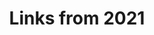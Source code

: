 ---
title: Links from 2021
layout: links
category: links
articles:
  - title: When big tech buys small tech (2021)
    author: Benedict Evans
    url: https://www.ben-evans.com/benedictevans/2021/11/12/when-big-tech-buys-small-tech
    note: Most acquisitions are noise. If the problem is specific acquisitions, then how do you know ex-ante which ones will matter? If it's all of them, then how do you incentivize entrepreneurs to start companies while blocking exits? It's very easy to look at acquisitions after the fact and connect the dots, but creating a coherent set of rules or ideas to define which deals can and can't go through seems nearly impossible. As usual, it'd turn into a game of picking favorites.
  - title: Web3-based Buildings (2021)
    author: Liz Voeller
    url: https://newsletter.buildincentive.com/p/web3-based-buildings
    note: A post that unironically discusses “Railroads across the Metaverse” and… I agreed with it?
  - title: It’s Been a Home for Decades, but Legal Only a Few Months (2021)
    author: Conor Dougherty
    source: New York Times
    url: https://www.nytimes.com/2021/12/18/business/economy/california-housing.html
    note: "LA County, has at least 200k informal units. \"That’s more than than the entire housing stock of Minneapolis.\""
  - title: "Stablecoin: The Regulation Debate (2021)"
    author: Stephen Cecchetti and Kermit Schoenholtz
    source: Money and Banking
    url: https://www.moneyandbanking.com/commentary/2021/12/13/stablecoin-the-regulation-debate
    note: "\"On a combined basis, Tether dominates stablecoin trading volume: its Q2 daily average ($127.3 billion) exceeds the latest 10-day moving average of trading on the NYSE ($71 billion) and approaches the volume on NASDAQ ($148 billion).\"\n\nToo big to ignore, but almost a year after this was written and a couple of crashes later there's still no regulation"
  - title: How a Kalman filter works, in pictures (2015)
    author: Tim Babb
    url: https://www.bzarg.com/p/how-a-kalman-filter-works-in-pictures/
    note: You know how when you're walking around a big city your GPS is all over the place, but somehow you can still get where you want to go? Here's the math behind that.
  - title: S.F. made parklets permanent — but added so many rules that many restaurants plan to tear them down (2021)
    author: Janelle Bitker
    source: San Francisco Chronicle
    url: https://www.sfchronicle.com/food/restaurants/article/S-F-restaurants-are-tearing-down-their-parklets-16680270.php
    note: I love San Francisco, but I hate that it's the bureaucracy center of the world.
  - title:  The Great Formation (2021)
    author: Fred Wilson
    source: AVC
    url: https://avc.com/2021/12/the-great-formation/
    note: “…people are going to work for themselves and/or going into small businesses that are not part of the employer survey. Maybe what we are witnessing is not the Great Resignation but the Great Formation.”
  - title: Monetized candy (2021)
    author: Sebastian Bensusan
    source: Twitter
    url: https://twitter.com/sebasbensu/status/1463936000896475138
    note: Money is made up. A good thread on the various grocery items that hold their value bettern than pesos, and how Argentinians use them for their savings.
  - title: The dangers of stablecoin lending (2021)
    author: J.P. Koning
    source: Moneyness
    url: https://jpkoning.blogspot.com/2021/11/the-dangers-of-stablecoin-lending.html
    note: It's pretty amazing how most people don't realize that deposits in a savings account make them creditors to their banks.
  - title: 3D Printed Mirror Arrays
    author:  Ben Bartlett
    source: Github
    url: https://github.com/bencbartlett/3D-printed-mirror-array
    note: A nice open source project on how to design hexagonal mirror arrays angled to print out specific messages.
  - title: Our Self-Imposed Scarcity of Nice Places (2021)
    author: Daniel Herriges
    source: Strong Towns
    url: https://www.strongtowns.org/journal/2021/11/3/our-self-imposed-scarcity-of-nice-places
    note: "In city after city, the mass-market, working-class housing of its time has acquired a distinctly bourgeois reputation today. In all cases, the reason lies in economics, not design [...] what's scarce becomes culturally coded as elite."
  - title: The Next Big Challenge for Data is Organizational (2021)
    author: Bryan Offutt
    source: Locally Optimistic
    url: https://locallyoptimistic.com/post/the-next-big-challenge-for-data-is-organizational/
    note: "\"... without solving the ownership problem, the question of 'who is responsible for this' is still a shrug at scale.\"\n\nData problems, like all others in engineering, are about people not communicating the right info at the right time."
  - title: Eating the Cloud from Outside In (2021)
    author: swyx
    url: https://www.swyx.io/cloudflare-go/
    note: "I don't know enough chess nor go to fully enjoy these analogies, but there's something intriguing in the broader strategy at play here. I'm certainly happier that Cloudflare's competition is pushing AWS prices down!"
  - title: Ricardo, Marx, and interpersonal inequality (2021)
    author: Branko Milanovic
    url: https://branko2f7.substack.com/p/ricardo-marx-and-interpersonal-inequality
    note: "\"...that people could have both labor and property incomes (even if the rich still depend mostly on property incomes), is not envisaged by either Ricardo or Marx\"\n\nI'd expect to see more theory here, who's writing it?"
  - title: On Medici and Thiel (2021)
    source: Strange Loop Canon
    url: https://www.strangeloopcanon.com/p/on-medici-and-thiel?triedSigningIn=true
    note: On how we lack true patronage in the modern world. While it’s somewhat meandering I find it quite compelling.
  - title: Why were the Balkans underdeveloped? A geographical hypothesis (2021)
    author: Branko Milanovic
    url: https://branko2f7.substack.com/p/why-were-the-balkans-underdeveloped
    note: Is geography destiny?
  - title: A Guide to Finding Faith (2021)
    author: Ross Douthat
    source: New York Times
    url: https://www.nytimes.com/2021/08/14/opinion/sunday/faith-religion.html
    note: an interesting read, but I'm not sure if it said anything, or if it was just a few thousand words of waving his hands.
  - title: A Reconsideration of the Twentieth Century (1999)
    author: Robert Mundell
    source: The American Economic Review
    url: https://d396qusza40orc.cloudfront.net/money2%2Freadings%2FMundell.pdf
    note: Mundell's Nobel Prize speech from 1999 is hilariously optimistic, looking through the tinted glasses of American exceptionalism.
  - title: Local Theater Reopens after 434 Days Closed
    source: Stillwater Films
    url: https://www.youtube.com/watch?v=KuLPpTfm5b0
    note: A short documentary about The Roxie movie theater reopening in San Francisco after being closed for over a year due to COVID.
  - title: Where the Racial Makeup of the U.S. Shifted in the Last Decade (2021)
    author: Denise Lu, Charlie Smart and Lazaro Gamio
    source: New York Times
    url: https://www.nytimes.com/interactive/2021/08/12/us/2020-census-race-ethnicity.html
    note: One of the many cool data visualizations that came out of the 2020 census data drop.
  - title: (Not) reading Marx (2021)
    author: Chris Dillow
    source: Stumbling and Mumbling
    url: https://stumblingandmumbling.typepad.com/stumbling_and_mumbling/2021/07/not-reading-marx.html
    note: "I’m still planning to finish reading Capital, and have Smith’s books on my to-read list, too.\n\nWhat books we should expect our politicians to read, if any? Which ones would help them be better at their jobs?"
  - title: Reflections as the Internet Archive turns 25 (2021)
    author: Brewster Kahle
    source: Internet Archive
    url: https://blog.archive.org/2021/07/21/reflections-as-the-internet-archive-turns-25/
    note: “At the end of the day, the Internet and the World Wide Web–it’s just us. It’s just a history of humankind. And it has been an experiment in sharing and openness.”
  - title: The California Dream Is Dying (2021)
    author: Conor Friedersdorf
    source: The Atlantic
    url: https://www.theatlantic.com/ideas/archive/2021/07/california-dream-dying/619509/
    note: "Imagine if, in middle age, I felt entitled to pass laws so I could keep doing that into my 70s and 80s, no matter how many kids never got a turn. That is the anti-growth Californian, mistaking nostalgia for justice."
  - title: Conflicted (Podcast, 2021)
    author: Ian Leslie and Russ Roberts
    source: EconTalk
    url: https://www.econtalk.org/ian-leslie-on-conflicted/
    note: Globalization, specialization, and the internet all drive us to interactions in which we have to do extra work to talk to each other in the same terms. Increasingly, we live in a [low context](https://en.wikipedia.org/wiki/High-context_and_low-context_cultures) world.
  - title: America Isn't an "Optimum Currency Area" (2021)
    author: Will Wilkinson
    url: https://modelcitizen.substack.com/p/america-isnt-an-optimum-currency
    note: Wilkinson on Mundell. Many problems are tied to how we delimit which rules apply to which people, but those boundaries are not just international borders.
  - title: The overconsumption theory of bitcoin (and decentralization in general) (2021)
    author: J.P. Koning
    source: Moneyness
    url: https://jpkoning.blogspot.com/2021/05/the-overconsumption-theory-of-bitcoin.html
    note: "\"...why not fix the mistake of overconsumption by levying a yearly tax on the value of cryptocurrency holdings? Like a carbon tax, it would force mainstream users to internalize the costs of consuming decentralization.\" The over-consumption of decentralization angle could also be an argument for side-chains, which are less decentralized that the full-on blockchain of BTC or ETH, but more decentralized than ExcelCoin."
  - title: A Cyclist on the English Landscape (2021)
    author: Roff Smith
    source: New York Times
    url: https://www.nytimes.com/2021/04/05/travel/sussex-bicycle-portraits.html
    note: Beautiful photographs. Really made me want to get on my bike and explore!
  - title: "Where Did the Other Dollar Go, Jeff? (2021)"
    author: Ezra Stevens
    url: https://blog.cloudandtree.com/2021/04/the-other-dollar/
    note: Value != Profits
  - title: Civilizations don’t really die. They just take new forms. (2021)
    author: Annalee Newitz
    source: Washington Post
    url: https://www.washingtonpost.com/outlook/2021/04/01/civilization-collapse-rome-angkor-harappa/
    note: I read this right after reading the bits of Cixin Liu's Death's End that cover the Earth Civilization Museum, which made for a good perspective.
  - title: Welcome to the YOLO Economy (2021)
    author: Kevin Roose
    source: New York Times
    url: https://www.nytimes.com/2021/04/21/technology/welcome-to-the-yolo-economy.html
    note: This resonated a lot. Anecdotally, a few friends decided to move from SF to Europe, many are about to leave cushy jobs for side projects, others (like me) are leaving big tech for startups, and some are leaving startups just to travel. Odd times ahead.
  - title: Don’t Let China Mint the Money of the Future (2021)
    author: Niall Ferguson
    source: Bloomberg
    url: https://www.bloomberg.com/opinion/articles/2021-04-04/don-t-let-china-mint-the-digital-currency-of-the-future
    note: "I've made this argument for years now:\n\nThe US Dollar has a privileged position in the international finance, and is key to the US's hegemonic power. It should not be taken for granted, especially when other nations are explicitly trying to undermine it."
  - title: Berkson's Paradox
    author: Adam Strandberg, Christopher Williams, Ken Jennison
    source: Brilliant
    url: https://brilliant.org/wiki/berksons-paradox/
    note: On correlated effects which seem to be anti-correlated.
  - title:  The problems of authenticity under capitalism  (2021)
    author: Branko Milanovic
    url: https://glineq.blogspot.com/2021/02/the-problems-of-authenticity-under.html
    note: One of the few places where capitalism paradoxically goes against individualism is in the arts.
  - title: Wine & Math, A Model Pairing (2021)
    author: Lars Verspohl
    source: The Pudding
    url: https://pudding.cool/2021/03/wine-model/
    note: This animated explanation of how simple regression models work, using wine quality as a toy problem, was really good. Will definitely use this as an intro for beginners in the future!
  - title: Sell Tax Rights To Make Agents (2021)
    author: Robin Hanson
    source: Overcoming Bias
    url: https://www.overcomingbias.com/2021/03/sell-tax-rights-to-make-agents.html
    note: An interesting idea regarding reallocating revenue streams. It seems like a modern version of "tax-farming," but I don't have any critiques at first blush.
  - title: At Least 30,000 U.S. Organizations Newly Hacked Via Holes in Microsoft’s Email Software (2021)
    author: Chris Krebs
    source: Krebs on Security
    url: https://krebsonsecurity.com/2021/03/at-least-30000-u-s-organizations-newly-hacked-via-holes-in-microsofts-email-software/
    note: Email magic links are a great idea, until they are not. The future is 2FA and multi-sig.
  - title: Finding Mona Lisa in the Game of Life with JAX (2021)
    author: Atul Vinayak
    url: https://avinayak.github.io/algorithms/programming/2021/02/19/finding-mona-lisa-in-the-game-of-life.html
    note: A mindblowing Game of Life project. Here I was, thinking my own [@tweetgameoflife](https://twitter.com/tweetgameoflife) was a cool project.
  - title: Israel, Cyprus and Greece agree to link power grids via subsea cable (2021)
    source: Reuters
    url: https://www.reuters.com/article/idUSKBN2B015M
    note: At some point in the past, I was super interested in grid operations and clean tech. This piece of news would have sent 19 year old me down a geopolitics and energy rabbit hole.
  - title: "NFTs and CBGBs (2021)"
    author: Alex Danco
    url: https://alexdanco.com/2021/02/27/nfts-and-cbgbs-hows-that-for-a-clickbait-title/
    note: The fact that ideas are not owned by any one person and that they’re not priced makes it hard for us to think of them as capital, but a large portion of capital creation comes from intangibles becoming part of the zeitgeist.
  - title: Why did I leave Google or, why did I stay so long? (2021)
    author: Noam Bardin
    url: https://paygo.ghost.io/why-did-i-leave-google-or-why-did-i-stay-so-long/
    note: "You need to be able to answer the \"what have I done for our users today\" question with \"not much but I got promoted\" and be happy with that answer to be successful in Corp-Tech. I guess that's just not me.\n\nThe [followup](https://marker.medium.com/why-theres-no-such-thing-as-a-startup-within-a-big-company-c3003615f3bc) from Hunter Walk on \"Why There’s No Such Thing as a ‘Startup Within a Big Company’\" was also great."
  - title: Meet Elizabeth Ann, the First Cloned Black-Footed Ferret (2021)
    author: Sabrina Imbler
    source: New York Times
    url: https://www.nytimes.com/2021/02/18/science/black-footed-ferret-clone.html
    note: This Revive & Restore project is fascinating. It is widely considered to be "a bad thing" when humans mess with the environment enough that we destroy a species and make it go extinct. Is it also bad when we mess enough with it to bring one back, too? Raises interesting questions on how we think of balancing between what is natural and what is man-made. When we intervene to counterbalance previous humans' actions, how far can we go before we're intervening ourselves?
  - title: Slouching Toward Post-Journalism (2021)
    author: Martin Gurri
    source: City Journal
    url: https://www.city-journal.org/journalism-advocacy-over-reporting
    note: This piece by highlights the new equilibrium brought about by the financial incentives of journalism on the internet. Let's get rid of nuance. Whose absolute truth do you believe in? It pairs nicely with [this](https://www.nytimes.com/2021/02/14/business/media/new-york-times-donald-mcneil.html) from Ben Smith, which highlights the same generational divide.
  - title: Silicon Valley isn't full of fascists (2021)
    author: Noah Smith
    url: https://noahpinion.substack.com/p/silicon-valley-isnt-full-of-fascists
    note: "\"...the narrative of a pipeline of fascist ideas from Rationalist blogs to the minds of the powerful people building the future is certainly a juicy one, but it just doesn’t have much evidence to back it up\""
  - title: The Pandemic Disproved Urban Progressives’ Theory About Gentrification (2021)
    author: Jacob Anbinder
    source: The Atlantic
    url: https://www.theatlantic.com/ideas/archive/2021/01/anti-growth-alliance-fueled-urban-gentrification/617525/
    note: "1973: \"At a local zoning hearing you might find on one side an elderly dowager who’s voted straight Republican since McKinley and her granddaughter from a commune where they live on nuts and berries. Both are seeking to stop new development.\"\n2021: Same"
  - title: The afghani could split into two (and other possibilities for Afghanistan's currency) (2021)
    author: J.P. Koning
    source: Moneyness
    url: https://jpkoning.blogspot.com/2021/08/two-versions-of-afghani-and-other.html
    note: It's pretty crazy how much every other country depends on the US's blessing to operate in international trade, and how much of a say the US has over other countries' monetary policy.
  - title: Belonging, Home, and National Identity (Podcast, 2021)
    author: Megan McArdle and Russ Roberts
    source: Econtalk
    url: https://www.econtalk.org/megan-mcardle-on-belonging-home-and-national-identity/
    note: "A discussion of Roger Scruton's book on home and nations, _Where We Are: The State of Britain Now_. Lots of interesting questions on personal identity and the ultimate questions of us vs. them that plague our society."
  - title: Coffee and Climate Have a Complicated Relationship (2021)
    author: Tatiana Schlossberg
    source: New York Times
    url: https://www.nytimes.com/2021/10/31/business/coffee-climate-change.html
    note: I don't know about you, but I love coffee. The mere possibility of it disappearing from my life sounds awful, so I'm glad that Maricel is working on [Compound Foods](https://www.compound-foods.com/).
  - title: Tech Workers Who Swore Off the Bay Area Are Coming Back (2021)
    author: Kellen Browning
    source: New York Times
    url: https://www.nytimes.com/2021/07/15/technology/tech-workers-bay-area-back.html
    note: The rumors of SF's death were greatly exaggerated.
  - title: Red Herring (2021, Podcast)
    source: Radiolab
    url: https://radiolab.org/episodes/red-herring
    note: Cold War and underwater sounds. What else do you need?
  - title: We set up an offshore company in a tax haven (2021, originally from 2012)
    source: Planet Money
    url: https://www.npr.org/2021/10/06/1043746410/we-set-up-an-offshore-company-in-a-tax-haven-classic
    note: Finding loopholes and (literal) boundary conditions in the tax code is how most people hide what they owe the government. Please simplify it, thx.
  - title: Free Markets (Podcast, 2021)
    author: Michael Munger and Russ Roberts
    source: Econtalk
    url: https://www.econtalk.org/michael-munger-on-free-markets/
    note: On the virtues and problems of markets as a solution to many of our woes.
  - title: Education, Philosophy, and the University (2021)
    author: Jennifer Frey and Russ Roberts
    source: Econtalk
    url: https://www.econtalk.org/jennifer-frey-on-education-philosophy-and-the-university/
    note: What is the point of education, and what do we lose by turning our university system into industrial training grounds? There's value in learning for the sake of learning.
---